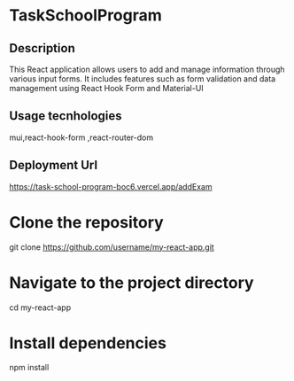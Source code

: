 # TaskSchoolProgram

## Description

This React application allows users to add and manage information through various input forms. It includes features such as form validation and data management using React Hook Form and Material-UI

## Usage tecnhologies

mui,react-hook-form ,react-router-dom

## Deployment Url

https://task-school-program-boc6.vercel.app/addExam

# Clone the repository

git clone https://github.com/username/my-react-app.git

# Navigate to the project directory

cd my-react-app

# Install dependencies

npm install

```

```
